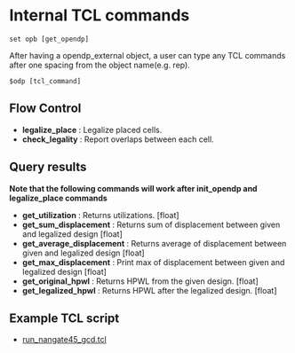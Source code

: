 # Internal TCL commands

    set opb [get_opendp]
    
After having a opendp_external object, a user can type any TCL commands after one spacing from the object name(e.g. rep).

    $odp [tcl_command]

## Flow Control
* __legalize_place__ : Legalize placed cells.
* __check_legality__ : Report overlaps between each cell.


## Query results
__Note that the following commands will work after init_opendp and legalize_place commands__
* __get_utilization__ : Returns utilizations. [float]
* __get_sum_displacement__ : Returns sum of displacement between given and legalized design [float]
* __get_average_displacement__ : Returns average of displacement between given and legalized design [float]
* __get_max_displacement__ : Print max of displacement between given and legalized design [float]
* __get_original_hpwl__ : Returns HPWL from the given design. [float]
* __get_legalized_hpwl__ : Returns HPWL after the legalized design. [float]

## Example TCL script
* [run_nangate45_gcd.tcl](../test/run_nangate45_gcd.tcl)
